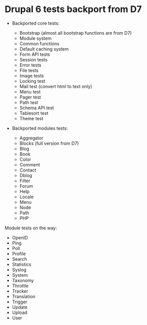 # Drupal 6 tests backport from D7

- Backported core tests:
  - Bootstrap (almost all bootstrap functions are from D7)
  - Module system
  - Common functions
  - Default caching system
  - Form API tests
  - Session tests
  - Error tests
  - File tests
  - Image tests
  - Locking test
  - Mail test (convert html to text only)
  - Menu test
  - Pager test
  - Path test
  - Schema API test
  - Tablesort test
  - Theme test

- Backported modules tests:
  - Aggregator
  - Blocks (full version from D7)
  - Blog
  - Book
  - Color
  - Comment
  - Contact
  - Dblog
  - Filter
  - Forum
  - Help
  - Locale
  - Menu
  - Node
  - Path
  - PHP

Module tests on the way:
 - OpenID
 - Ping
 - Poll
 - Profile
 - Search
 - Statistics
 - Syslog
 - System
 - Taxonomy
 - Throttle
 - Tracker
 - Translation
 - Trigger
 - Update
 - Upload
 - User